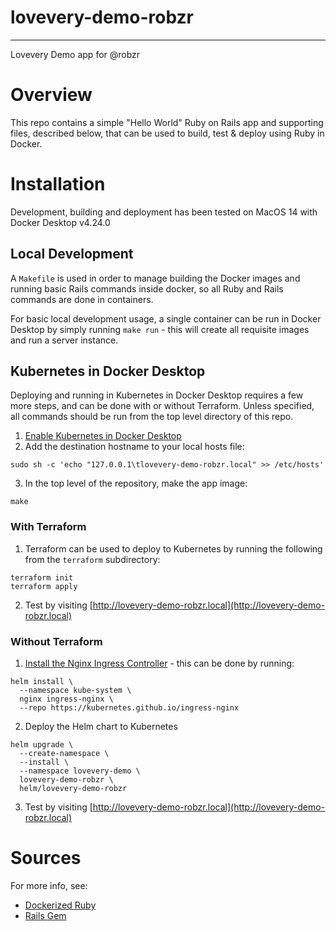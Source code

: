 # lovevery-demo-robzr
---
Lovevery Demo app for @robzr

# Overview
This repo contains a simple "Hello World" Ruby on Rails app and supporting files,
described below, that can be used to build, test & deploy using Ruby in Docker.

# Installation
Development, building and deployment has been tested on MacOS 14 with Docker
Desktop v4.24.0

## Local Development
A `Makefile` is used in order to manage building the Docker images and running
basic Rails commands inside docker, so all Ruby and Rails commands are done in
containers.

For basic local development usage, a single container can be run in Docker
Desktop by simply running `make run` - this will create all requisite images
and run a server instance.

## Kubernetes in Docker Desktop
Deploying and running in Kubernetes in Docker Desktop requires a few more
steps, and can be done with or without Terraform. Unless specified, all commands
should be run from the top level directory of this repo.

1. [Enable Kubernetes in Docker Desktop][1]
2. Add the destination hostname to your local hosts file:
```
sudo sh -c 'echo "127.0.0.1\tlovevery-demo-robzr.local" >> /etc/hosts'
```
3. In the top level of the repository, make the app image:
```
make
```

### With Terraform
1. Terraform can be used to deploy to Kubernetes by running the following from the
`terraform` subdirectory:
```
terraform init
terraform apply
```
2. Test by visiting [http://lovevery-demo-robzr.local](http://lovevery-demo-robzr.local)

### Without Terraform
1. [Install the Nginx Ingress Controller][2] - this can be done by running:
```
helm install \
  --namespace kube-system \
  nginx ingress-nginx \
  --repo https://kubernetes.github.io/ingress-nginx
```
2. Deploy the Helm chart to Kubernetes
```
helm upgrade \
  --create-namespace \
  --install \
  --namespace lovevery-demo \
  lovevery-demo-robzr \
  helm/lovevery-demo-robzr
```
3. Test by visiting [http://lovevery-demo-robzr.local](http://lovevery-demo-robzr.local)


# Sources
For more info, see:
- [Dockerized Ruby](https://hub.docker.com/_/ruby)
- [Rails Gem](https://rubygems.org/gems/rails)

[1]: <https://docs.docker.com/desktop/kubernetes/#turn-on-kubernetes> "Turning On Kubernetes in Docker Desktop"
[2]: <https://kubernetes.github.io/ingress-nginx/deploy/#docker-for-mac> "Installing Nginx Ingress on Docker for Mac"
